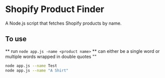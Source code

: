 # Shopify Product Finder

A Node.js script that fetches Shopify products by name.

## To use
** run `node app.js -name <product name>`
** <product name> can either be a single word or multiple words wrapped in double quotes ""

```sh
node app.js --name Test
node app.js --name "A Shirt"
